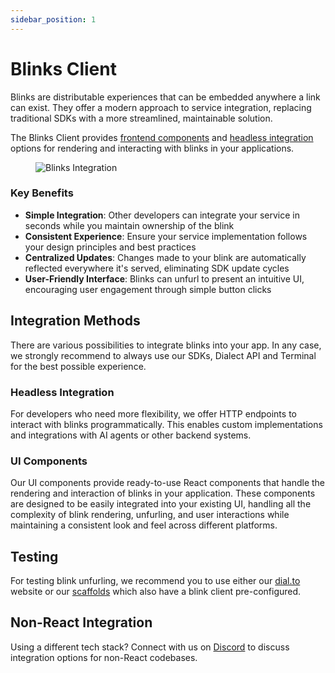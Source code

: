```yaml
---
sidebar_position: 1
---
```


# Blinks Client

Blinks are distributable experiences that can be embedded anywhere a link can exist. They offer a modern approach to service integration, replacing traditional SDKs with a more streamlined, maintainable solution.

The Blinks Client provides [frontend components](./integrate/ui-components/index.md) and [headless integration](./integrate/headless/index.md) options for rendering and interacting with blinks in your applications.

<figure>
  <img src="/img/image (9).png" alt="Blinks Integration" />
</figure>

### Key Benefits

- **Simple Integration**: Other developers can integrate your service in seconds while you maintain ownership of the blink
- **Consistent Experience**: Ensure your service implementation follows your design principles and best practices
- **Centralized Updates**: Changes made to your blink are automatically reflected everywhere it's served, eliminating SDK update cycles
- **User-Friendly Interface**: Blinks can unfurl to present an intuitive UI, encouraging user engagement through simple button clicks

## Integration Methods

There are various possibilities to integrate blinks into your app. In any case, we strongly recommend to always use our SDKs, Dialect API and Terminal for the best possible experience.

### Headless Integration

For developers who need more flexibility, we offer HTTP endpoints to interact with blinks programmatically. This enables custom implementations and integrations with AI agents or other backend systems.

### UI Components

Our UI components provide ready-to-use React components that handle the rendering and interaction of blinks in your application. These components are designed to be easily integrated into your existing UI, handling all the complexity of blink rendering, unfurling, and user interactions while maintaining a consistent look and feel across different platforms.

## Testing

For testing blink unfurling, we recommend you to use either our [dial.to](https://dial.to) website or our [scaffolds](../blinks-scaffolds/index.md) which also have a blink client pre-configured.

## Non-React Integration

Using a different tech stack? Connect with us on [Discord](https://discord.gg/saydialect) to discuss integration options for non-React codebases.
